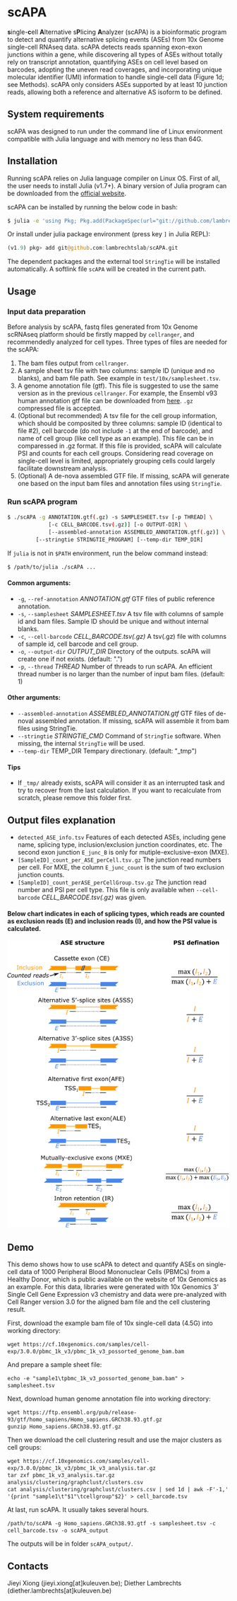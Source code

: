 # scAPA
**s**ingle-**c**ell **A**lternative s**P**licing **A**nalyzer (scAPA) is a bioinformatic program to detect and quantify alternative splicing events (ASEs) from 10x Genome single-cell RNAseq data. scAPA detects reads spanning exon-exon junctions within a gene, while discovering all types of ASEs without totally rely on transcript annotation, quantifying ASEs on cell level based on barcodes,  adopting the uneven read coverages, and incorporating unique molecular identifier (UMI) information to handle single-cell data (Figure 1d; see Methods). scAPA only considers ASEs supported by at least 10 junction reads, allowing both a reference and alternative AS isoform to be defined.

## System requirements
scAPA was designed to run under the command line of Linux environment compatible with Julia language and with memory no less than 64G.

## Installation
Running scAPA relies on Julia language compiler on Linux OS. First of all, the user needs to install Julia (v1.7+). A binary version of Julia program can be downloaded from the [official website](https://julialang.org/downloads/).

scAPA can be installed by running the below code in bash:
```bash
$ julia -e 'using Pkg; Pkg.add(PackageSpec(url="git://github.com/lambrechtslab/scAPA.git"))'
```
Or install under julia package environment (press key `]` in Julia REPL):
```julia
(v1.9) pkg> add git@github.com:lambrechtslab/scAPA.git
```
The dependent packages and the external tool `StringTie` will be installed automatically. A softlink file `scAPA` will be created in the current path.

## Usage
### Input data preparation
Before analysis by scAPA, fastq files generated from 10x Genome scRNAseq platform should be firstly mapped by `cellranger`, and recommendedly analyzed for cell types. Three types of files are needed for the scAPA:
1. The bam files output from `cellranger`.
2. A sample sheet tsv file with two columns: sample ID (unique and no blanks), and bam file path. See example in `test/10x/samplesheet.tsv`.
3. A genome annotation file (gtf). This file is suggested to use the same version as in the previous `cellranger`. For example, the Ensembl v93 human annotation gtf file can be downloaded from [here](https://ftp.ensembl.org/pub/release-93/gtf/homo_sapiens/Homo_sapiens.GRCh38.93.gtf.gz). `.gz` compressed file is accepted.
4. (Optional but recommended) A tsv file for the cell group information, which should be composited by three columns: sample ID (identical to file #2), cell barcode (do not include `-1` at the end of barcode), and name of cell group (like cell type as an example). This file can be in comparessed in .gz format. If this file is provided, scAPA will calculate PSI and counts for each cell groups. Considering read coverage on single-cell level is limited, appropriately grouping cells could largely facilitate downstream analysis.
5. (Optional) A de-nova assembled GTF file. If missing, scAPA will generate one based on the input bam files and annotation files using `StringTie`.
### Run scAPA program
```bash
$ ./scAPA -g ANNOTATION.gtf(.gz) -s SAMPLESHEET.tsv [-p THREAD] \
      	     [-c CELL_BARCODE.tsv(.gz)] [-o OUTPUT-DIR] \
             [--assembled-annotation ASSEMBLED_ANNOTATION.gtf(.gz)] \
	     [--stringtie STRINGTIE_PROGRAM] [--temp-dir TEMP_DIR]
```
If `julia` is not in `$PATH` environment, run the below command instead:
```bash
$ /path/to/julia ./scAPA ...
```
#### Common arguments:
*  `-g`, `--ref-annotation` _ANNOTATION.gtf_ GTF files of public reference annotation.
*  `-s`, `--samplesheet` _SAMPLESHEET.tsv_
                        A tsv file with columns of sample id and bam files. Sample ID should be unique and without internal blanks.
*  `-c`, `--cell-barcode` _CELL_BARCODE.tsv(.gz)_
                        A tsv(.gz) file with columns of sample id, cell barcode and cell group.
*  `-o`, `--output-dir` _OUTPUT_DIR_ Directory of the outputs. scAPA will create one if not exists. (default: ".")
*  `-p`, `--thread` _THREAD_ Number of threads to run scAPA. An efficient thread number is no larger than the number of input bam files. (default: 1)
#### Other arguments:
*  `--assembled-annotation` _ASSEMBLED_ANNOTATION.gtf_  GTF files of de-noval assembled annotation. If missing, scAPA will assemble it from bam files using StringTie.
*  `--stringtie` _STRINGTIE_CMD_ Command of `StringTie` software. When missing, the internal `StringTie` will be used.
*  `--temp-dir` TEMP_DIR Tempary directionary. (default: "_tmp")
#### Tips
* If `_tmp/` already exists, scAPA will consider it as an interrupted task and try to recover from the last calculation. If you want to recalculate from scratch, please remove this folder first.
## Output files explanation
*  `detected_ASE_info.tsv` Features of each detected ASEs, including gene name, splicing type, inclusion/exclusion junction coordinates, etc. The second exon junction `E_junc_B` is only for mutiple-exclusive-exon (MXE).
*  `[SampleID]_count_per_ASE_perCell.tsv.gz`  The junction read numbers per cell. For MXE, the column `E_junc_count` is the sum of two exclusion junction counts.
*  `[SampleID]_count_perASE_perCellGroup.tsv.gz`  The junction read number and PSI per cell type. This file is only available when `--cell-barcode` _CELL_BARCODE.tsv(.gz)_ was given.
#### Below chart indicates in each of splicing types, which reads are counted as exclusion reads (E) and inclusion reads (I), and how the PSI value is calculated.
![](extdata/chart/bitmap.png)
## Demo
This demo shows how to use scAPA to detect and quantify ASEs on single-cell data of 1000 Peripheral Blood Mononuclear Cells (PBMCs) from a Healthy Donor, which is public available on the website of 10x Genomics as an example. For this data, libraries were generated with 10x Genomics 3' Single Cell Gene Expression v3 chemistry and data were pre-analyzed with Cell Ranger version 3.0 for the aligned bam file and the cell clustering result.

First, download the example bam file of 10x single-cell data (4.5G) into working directory:
```
wget https://cf.10xgenomics.com/samples/cell-exp/3.0.0/pbmc_1k_v3/pbmc_1k_v3_possorted_genome_bam.bam
```
And prepare a sample sheet file:
```
echo -e "sample1\tpbmc_1k_v3_possorted_genome_bam.bam" > samplesheet.tsv
```
Next, download human genome annotation file into working directory:
```
wget https://ftp.ensembl.org/pub/release-93/gtf/homo_sapiens/Homo_sapiens.GRCh38.93.gtf.gz
gunzip Homo_sapiens.GRCh38.93.gtf.gz
```
Then we download the cell clustering result and use the major clusters as cell groups:
```
wget https://cf.10xgenomics.com/samples/cell-exp/3.0.0/pbmc_1k_v3/pbmc_1k_v3_analysis.tar.gz
tar zxf pbmc_1k_v3_analysis.tar.gz analysis/clustering/graphclust/clusters.csv
cat analysis/clustering/graphclust/clusters.csv | sed 1d | awk -F'-1,' '{print "sample1\t"$1"\tcellgroup"$2}' > cell_barcode.tsv
```
At last, run scAPA. It usually takes several hours.
```
/path/to/scAPA -g Homo_sapiens.GRCh38.93.gtf -s samplesheet.tsv -c cell_barcode.tsv -o scAPA_output
```
The outputs will be in folder `scAPA_output/`.
## Contacts
Jieyi Xiong (jieyi.xiong[at]kuleuven.be); Diether Lambrechts (diether.lambrechts[at]kuleuven.be)
